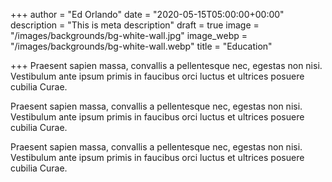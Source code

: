 +++
author = "Ed Orlando"
date = "2020-05-15T05:00:00+00:00"
description = "This is meta description"
draft = true
image = "/images/backgrounds/bg-white-wall.jpg"
image_webp = "/images/backgrounds/bg-white-wall.webp"
title = "Education"

+++
Praesent sapien massa, convallis a pellentesque nec, egestas non nisi. Vestibulum ante ipsum primis in faucibus orci luctus et ultrices posuere cubilia Curae.

Praesent sapien massa, convallis a pellentesque nec, egestas non nisi. Vestibulum ante ipsum primis in faucibus orci luctus et ultrices posuere cubilia Curae.

Praesent sapien massa, convallis a pellentesque nec, egestas non nisi. Vestibulum ante ipsum primis in faucibus orci luctus et ultrices posuere cubilia Curae.